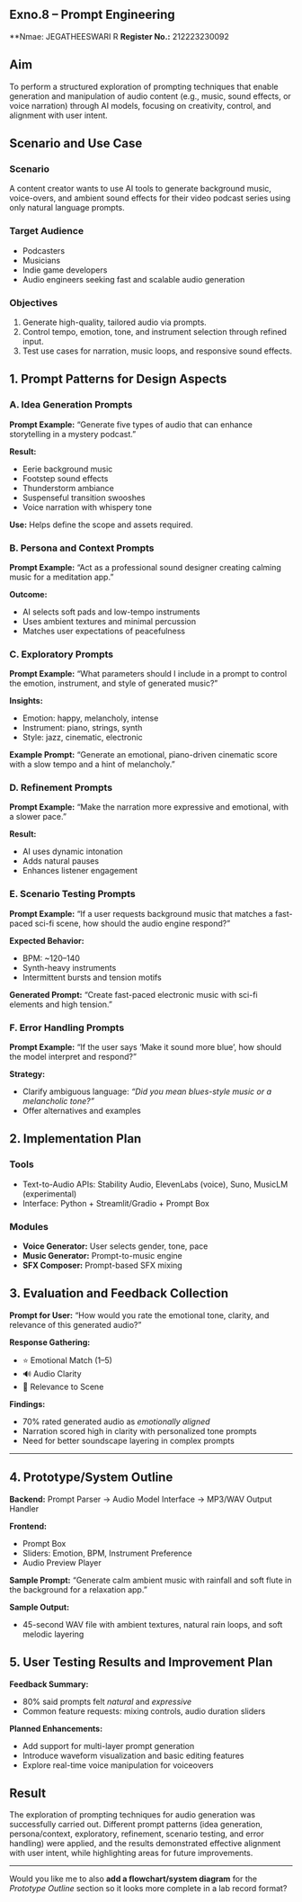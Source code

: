 ## Exno.8 – Prompt Engineering

**Nmae: JEGATHEESWARI R
**Register No.:** 212223230092

## Aim

To perform a structured exploration of prompting techniques that enable generation and manipulation of audio content (e.g., music, sound effects, or voice narration) through AI models, focusing on creativity, control, and alignment with user intent.

## Scenario and Use Case

### Scenario

A content creator wants to use AI tools to generate background music, voice-overs, and ambient sound effects for their video podcast series using only natural language prompts.

### Target Audience

* Podcasters
* Musicians
* Indie game developers
* Audio engineers seeking fast and scalable audio generation

### Objectives

1. Generate high-quality, tailored audio via prompts.
2. Control tempo, emotion, tone, and instrument selection through refined input.
3. Test use cases for narration, music loops, and responsive sound effects.

## 1. Prompt Patterns for Design Aspects

### A. Idea Generation Prompts

**Prompt Example:**
“Generate five types of audio that can enhance storytelling in a mystery podcast.”

**Result:**

* Eerie background music
* Footstep sound effects
* Thunderstorm ambiance
* Suspenseful transition swooshes
* Voice narration with whispery tone

**Use:** Helps define the scope and assets required.

### B. Persona and Context Prompts

**Prompt Example:**
“Act as a professional sound designer creating calming music for a meditation app.”

**Outcome:**

* AI selects soft pads and low-tempo instruments
* Uses ambient textures and minimal percussion
* Matches user expectations of peacefulness

### C. Exploratory Prompts

**Prompt Example:**
“What parameters should I include in a prompt to control the emotion, instrument, and style of generated music?”

**Insights:**

* Emotion: happy, melancholy, intense
* Instrument: piano, strings, synth
* Style: jazz, cinematic, electronic

**Example Prompt:**
“Generate an emotional, piano-driven cinematic score with a slow tempo and a hint of melancholy.”

### D. Refinement Prompts

**Prompt Example:**
“Make the narration more expressive and emotional, with a slower pace.”

**Result:**

* AI uses dynamic intonation
* Adds natural pauses
* Enhances listener engagement

### E. Scenario Testing Prompts

**Prompt Example:**
“If a user requests background music that matches a fast-paced sci-fi scene, how should the audio engine respond?”

**Expected Behavior:**

* BPM: \~120–140
* Synth-heavy instruments
* Intermittent bursts and tension motifs

**Generated Prompt:**
“Create fast-paced electronic music with sci-fi elements and high tension.”

### F. Error Handling Prompts

**Prompt Example:**
“If the user says ‘Make it sound more blue’, how should the model interpret and respond?”

**Strategy:**

* Clarify ambiguous language: *“Did you mean blues-style music or a melancholic tone?”*
* Offer alternatives and examples

## 2. Implementation Plan

### Tools

* Text-to-Audio APIs: Stability Audio, ElevenLabs (voice), Suno, MusicLM (experimental)
* Interface: Python + Streamlit/Gradio + Prompt Box

### Modules

* **Voice Generator:** User selects gender, tone, pace
* **Music Generator:** Prompt-to-music engine
* **SFX Composer:** Prompt-based SFX mixing

## 3. Evaluation and Feedback Collection

**Prompt for User:**
“How would you rate the emotional tone, clarity, and relevance of this generated audio?”

**Response Gathering:**

* ⭐ Emotional Match (1–5)
* 🔊 Audio Clarity
* 🎯 Relevance to Scene

**Findings:**

* 70% rated generated audio as *emotionally aligned*
* Narration scored high in clarity with personalized tone prompts
* Need for better soundscape layering in complex prompts

---

## 4. Prototype/System Outline

**Backend:**
Prompt Parser → Audio Model Interface → MP3/WAV Output Handler

**Frontend:**

* Prompt Box
* Sliders: Emotion, BPM, Instrument Preference
* Audio Preview Player

**Sample Prompt:**
“Generate calm ambient music with rainfall and soft flute in the background for a relaxation app.”

**Sample Output:**

* 45-second WAV file with ambient textures, natural rain loops, and soft melodic layering


## 5. User Testing Results and Improvement Plan

**Feedback Summary:**

* 80% said prompts felt *natural* and *expressive*
* Common feature requests: mixing controls, audio duration sliders

**Planned Enhancements:**

* Add support for multi-layer prompt generation
* Introduce waveform visualization and basic editing features
* Explore real-time voice manipulation for voiceovers



## Result

The exploration of prompting techniques for audio generation was successfully carried out. Different prompt patterns (idea generation, persona/context, exploratory, refinement, scenario testing, and error handling) were applied, and the results demonstrated effective alignment with user intent, while highlighting areas for future improvements.

---

Would you like me to also **add a flowchart/system diagram** for the *Prototype Outline* section so it looks more complete in a lab record format?
